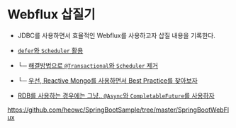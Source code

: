 # Webflux 삽질기

- JDBC를 사용하면서 효율적인 Webflux를 사용하고자 삽질 내용을 기록한다.
- [`defer`와 `Scheduler` 활용](./use-defer-and-scheduler.md)
- └─ [해결방법으로 `@Transactional`와 `Scheduler` 제거](./not-use-scheduler-and-transactional.md)
- └─ [우선, Reactive Mongo를 사용하면서 Best Practice를 찾아보자](./reactive-mongo-start.md)

- [RDB를 사용하는 경우에는 그냥.. `@Async`와 `CompletableFuture`를 사용하자](./reactivex-with-rdb.md)

https://github.com/heowc/SpringBootSample/tree/master/SpringBootWebFlux